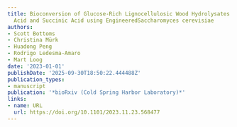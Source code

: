 ```yaml
---
title: Bioconversion of Glucose-Rich Lignocellulosic Wood Hydrolysates to 3-Hydroxypropionic
  Acid and Succinic Acid using EngineeredSaccharomyces cerevisiae
authors:
- Scott Bottoms
- Christina Mürk
- Huadong Peng
- Rodrigo Ledesma‐Amaro
- Mart Loog
date: '2023-01-01'
publishDate: '2025-09-30T18:50:22.444488Z'
publication_types:
- manuscript
publication: '*bioRxiv (Cold Spring Harbor Laboratory)*'
links:
- name: URL
  url: https://doi.org/10.1101/2023.11.23.568477
---
```

